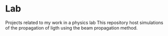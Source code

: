 # Lab
Projects related to my work in a physics lab
This repository host simulations of the propagation of ligth using the beam propagation method.

